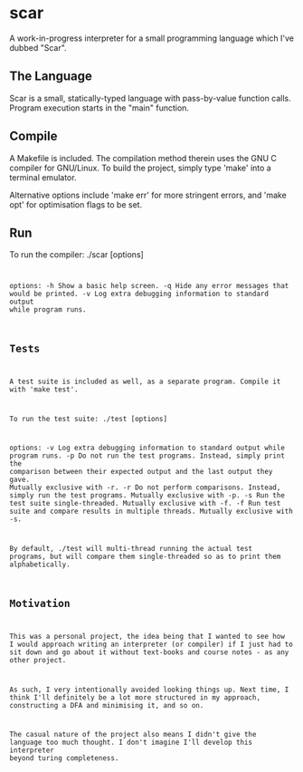 # scar
A work-in-progress interpreter for a small programming language which I've dubbed "Scar".

## The Language
Scar is a small, statically-typed language with pass-by-value function calls.
Program execution starts in the "main" function.

## Compile
A Makefile is included. The compilation method therein uses the GNU C compiler for GNU/Linux.
To build the project, simply type 'make' into a terminal emulator.

Alternative options include 'make err' for more stringent errors, and
'make opt' for optimisation flags to be set.

## Run
To run the compiler:
    ./scar [options] <code file>

options:
    -h      Show a basic help screen.
    -q      Hide any error messages that would be printed.
    -v      Log extra debugging information to standard output while program runs.

## Tests
A test suite is included as well, as a separate program. Compile it with
'make test'.

To run the test suite:
    ./test [options]

options:
    -v      Log extra debugging information to standard output while program runs.
    -p      Do not run the test programs. Instead, simply print the comparison
            between their expected output and the last output they gave.
            Mutually exclusive with -r.
    -r      Do not perform comparisons. Instead, simply run the test programs.
            Mutually exclusive with -p.
    -s      Run the test suite single-threaded. Mutually exclusive with -f.
    -f      Run test suite and compare results in multiple threads. Mutually exclusive with -s.

By default, ./test will multi-thread running the actual test programs, but will
compare them single-threaded so as to print them alphabetically.

## Motivation
This was a personal project, the idea being that I wanted to see how I would
approach writing an interpreter (or compiler) if I just had to sit down and
go about it without text-books and course notes - as any other project.

As such, I very intentionally avoided looking things up. Next time, I think
I'll definitely be a lot more structured in my approach, constructing a
DFA and minimising it, and so on.

The casual nature of the project also means I didn't give the language
too much thought. I don't imagine I'll develop this interpreter beyond turing
completeness.
